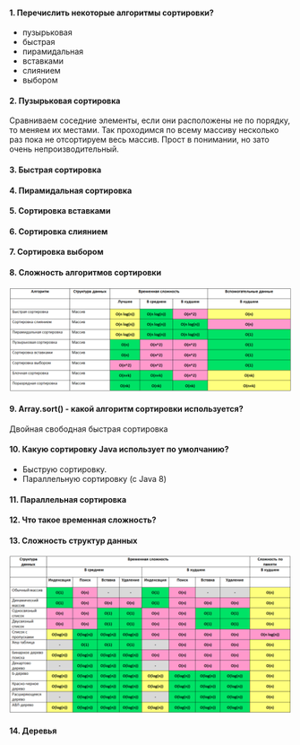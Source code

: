 #### 1. Перечислить некоторые алгоритмы сортировки? 
* пузырьковая
* быстрая
* пирамидальная
* вставками
* слиянием
* выбором

#### 2. Пузырьковая сортировка
Сравниваем соседние элементы, если они расположены не по порядку, то меняем их местами. Так проходимся по всему массиву несколько раз пока не отсортируем весь массив. Прост в понимании, но зато очень непроизводительный. 


#### 3. Быстрая сортировка
#### 4. Пирамидальная сортировка
#### 5. Сортировка вставками
#### 6. Сортировка слиянием
#### 7. Сортировка выбором

#### 8. Сложность алгоритмов сортировки
![alt-текст](https://github.com/Primisen/interview/blob/master/pictures/%D1%81%D0%BB%D0%BE%D0%B6%D0%BD%D0%BE%D1%81%D1%82%D1%8C%20%D0%B0%D0%BB%D0%B3%D0%BE%D1%80%D0%B8%D1%82%D0%BC%D0%BE%D0%B2%20%D1%81%D0%BE%D1%80%D1%82%D0%B8%D1%80%D0%BE%D0%B2%D0%BA%D0%B8.png)

#### 9. Array.sort() - какой алгоритм сортировки используется? 
Двойная свободная быстрая сортировка

#### 10. Какую сортировку Java использует по умолчанию? 
* Быструю сортировку.
* Параллельную сортировку (с Java 8)

#### 11. Параллельная сортировка

#### 12. Что такое временная сложность?

#### 13. Сложность структур данных
![alt-текст](https://github.com/Primisen/interview/blob/master/pictures/%D1%81%D0%BB%D0%BE%D0%B6%D0%BD%D0%BE%D1%81%D1%82%D1%8C%20%D1%81%D1%82%D1%80%D1%83%D0%BA%D1%82%D1%83%D1%80%20%D0%B4%D0%B0%D0%BD%D0%BD%D1%8B%D1%85.png)

#### 14. Деревья

